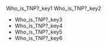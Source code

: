 Who_is_TNP?_key1
Who_is_TNP?_key2
- Who_is_TNP?_key3
- Who_is_TNP?_key4
- Who_is_TNP?_key5
- Who_is_TNP?_key6
